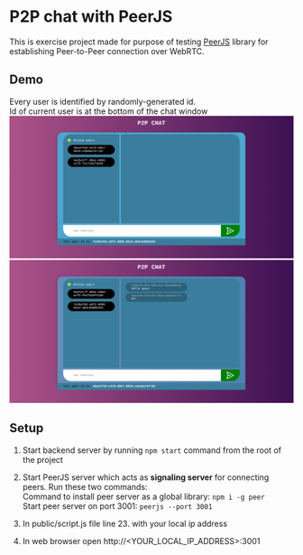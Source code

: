 # P2P chat with PeerJS

This is exercise project made for purpose of testing [PeerJS](https://peerjs.com/) library for establishing Peer-to-Peer connection over WebRTC.

## Demo
Every user is identified by randomly-generated id.<br>
Id of current user is at the bottom of the chat window
![demo1](/public/assets/ss/Screenshot%20from%202022-10-02%2020-55-53.png)
![demo2](/public/assets/ss/Screenshot%20from%202022-10-02%2020-56-59.png)

## Setup
1. Start backend server by running `npm start` command from the root of the project
2. Start PeerJS server which acts as **signaling server** for connecting peers. Run these two commands:<br>
    Command to install peer server as a global library: `npm i -g peer`<br> 
    Start peer server on port 3001: `peerjs --port 3001`

3. In public/script.js file line 23. with your local ip address
4. In web browser open http://<YOUR_LOCAL_IP_ADDRESS>:3001

